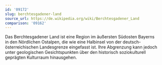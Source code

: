```yaml
---
id: '09172'
slug: berchtesgadener-land
source_url: https://de.wikipedia.org/wiki/Berchtesgadener_Land
comparison: '09162'
---
```


Das Berchtesgadener Land ist eine Region im äußersten Südosten Bayerns in den Nördlichen Ostalpen, die wie eine Halbinsel von der deutsch-österreichischen Landesgrenze eingefasst ist. Ihre Abgrenzung kann jedoch unter geologischen Gesichtspunkten über den historisch soziokulturell geprägten Kulturraum hinausgehen.
